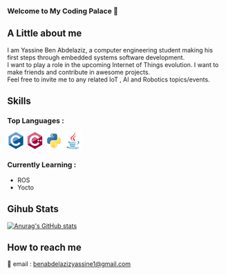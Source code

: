 ### Welcome to My Coding Palace :triangular_flag_on_post:
## A Little about me
I am Yassine Ben Abdelaziz, a computer engineering student making his first steps through embedded systems software development.<br>
I want to play a role in the upcoming Internet of Things evolution. I want to make friends and contribute in awesome projects. <br>
Feel free to invite me to any related  IoT , AI and Robotics topics/events.
## Skills






<h3 align="left">Top Languages :</h3>
<p align="left">  
  <img src="https://raw.githubusercontent.com/devicons/devicon/master/icons/c/c-original.svg" alt="c" width="40" height="40"/> 
  <img src="https://raw.githubusercontent.com/devicons/devicon/master/icons/cplusplus/cplusplus-original.svg" alt="cplusplus" width="40" height="40"/> 
  <img src="https://raw.githubusercontent.com/devicons/devicon/master/icons/python/python-original.svg" alt="python" width="40" height="40"/> 
  <img src="https://raw.githubusercontent.com/devicons/devicon/master/icons/java/java-original.svg" alt="java" width="40" height="40"/>  </p>
 <h3 align="left">Currently Learning :</h3>
<p align="left"> 
  <ul>
  <li>ROS</li>
  <li>Yocto</li>
    </ul>
  <!--
  <img src="https://raw.githubusercontent.com/devicons/devicon/master/icons/docker/docker-original-wordmark.svg" alt="docker" width="40" height="40"/>   
  <img src="https://www.vectorlogo.zone/logos/jenkins/jenkins-icon.svg" alt="jenkins" width="40" height="40"/> 
  <img src="https://www.vectorlogo.zone/logos/kubernetes/kubernetes-icon.svg" alt="kubernetes" width="40" height="40"/> -->
</p>

  
  
  
## Gihub Stats
  [![Anurag's GitHub stats](https://github-readme-stats.vercel.app/api?username=YassineBenAbdelaziz&theme=dark)](https://github.com/anuraghazra/github-readme-stats)
  
## How to reach me
  💬 email : benabdelazizyassine1@gmail.com
   
  
  
  
<!--
**YassineBenAbdelaziz/YassineBenAbdelaziz** is a ✨ _special_ ✨ repository because its `README.md` (this file) appears on your GitHub profile.

Here are some ideas to get you started:

- 🔭 I’m currently working on ...
- 🌱 I’m currently learning ...
- 👯 I’m looking to collaborate on ...
- 🤔 I’m looking for help with ...
- 💬 Ask me about ...
- 📫 How to reach me: ...
- 😄 Pronouns: ...
- ⚡ Fun fact: ...
-->
